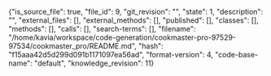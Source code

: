 {"is_source_file": true, "file_id": 9, "git_revision": "", "state": 1, "description": "", "external_files": [], "external_methods": [], "published": [], "classes": [], "methods": [], "calls": [], "search-terms": [], "filename": "/home/kavia/workspace/code-generation/cookmaster-pro-97529-97534/cookmaster_pro/README.md", "hash": "f15aaa42d5d299d091b1171097ea56ad", "format-version": 4, "code-base-name": "default", "knowledge_revision": 11}